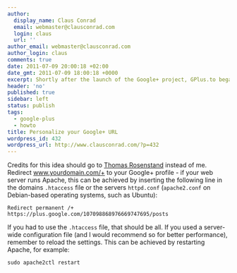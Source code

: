 ```yaml
---
author:
  display_name: Claus Conrad
  email: webmaster@clausconrad.com
  login: claus
  url: ''
author_email: webmaster@clausconrad.com
author_login: claus
comments: true
date: 2011-07-09 20:00:18 +02:00
date_gmt: 2011-07-09 18:00:18 +0000
excerpt: Shortly after the launch of the Google+ project, GPlus.to began to offer personal URLs to Google+ profiles. If you have your own domain, here's a way to an even more personalized Google+ profile URL.
header: 'no'
published: true
sidebar: left
status: publish
tags:
  - google-plus
  - howto
title: Personalize your Google+ URL
wordpress_id: 432
wordpress_url: http://www.clausconrad.com/?p=432
---
```

Credits for this idea should go to [Thomas Rosenstand](https://www.concept-i.dk/) instead of me. Redirect www.yourdomain.com/+ to your Google+ profile - if your web server runs Apache, this can be achieved by inserting the following line in the domains `.htaccess` file or the servers `httpd.conf` (`apache2.conf` on Debian-based operating systems, such as Ubuntu):

`Redirect permanent /+ https://plus.google.com/107098868976669747695/posts`

If you had to use the `.htaccess` file, that should be all. If you used a server-wide configuration file (and I would recommend so for better performance), remember to reload the settings. This can be achieved by restarting Apache, for example:

`sudo apache2ctl restart`
